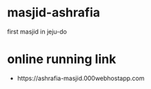 # masjid-ashrafia
first masjid in jeju-do

# online running link
<ul><li>https://ashrafia-masjid.000webhostapp.com</li></ul>
